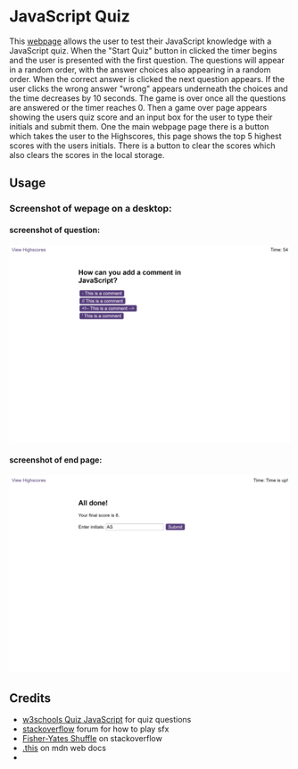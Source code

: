 # JavaScript Quiz

This [webpage](https://amikerb.github.io/JavaScript-Quiz/index.html) allows the user to test their JavaScript knowledge with a JavaScript quiz. When the "Start Quiz" button in clicked the timer begins and the user is presented with the first question. The questions will appear in a random order, with the answer choices also appearing in a random order. When the correct answer is clicked the next question appears. If the user clicks the wrong answer "wrong" appears underneath the choices and the time decreases by 10 seconds. The game is over once all the questions are answered or the timer reaches 0. Then a game over page appears showing the users quiz score and an input box for the user to type their initials and submit them. One the main webpage page there is a button which takes the user to the Highscores, this page shows the top 5 highest scores with the users initials. There is a button to clear the scores which also clears the scores in the local storage. 

## Usage 

### Screenshot of wepage on a desktop:

#### screenshot of question:
![alt text](./assets/images/js-quiz-questions.png)

#### screenshot of end page:
![alt text](./assets/images/js-quiz-end-screen.png)

## Credits 

- [w3schools Quiz JavaScript](https://www.w3schools.com/quiztest/quiztest.asp?qtest=JS) for quiz questions
- [stackoverflow](https://stackoverflow.com/questions/1933969/sound-effects-in-javascript-html5) forum for how to play sfx
- [Fisher-Yates Shuffle](https://stackoverflow.com/questions/2450954/how-to-randomize-shuffle-a-javascript-array) on stackoverflow
- [.this](https://developer.mozilla.org/en-US/docs/Web/JavaScript/Reference/Operators/this) on mdn web docs
- 